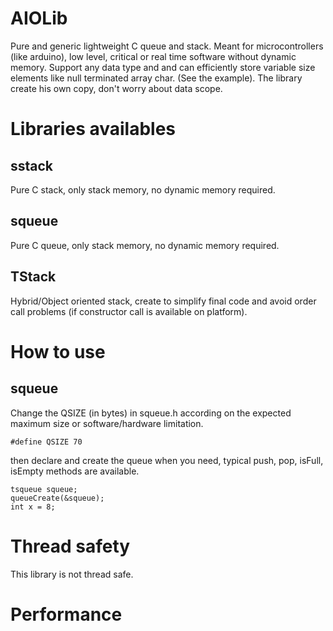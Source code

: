 # AIOLib

Pure and generic lightweight C queue and stack. Meant for microcontrollers (like arduino), low level, critical or real time software without dynamic memory. Support any data type and and can efficiently store variable size elements like null terminated array char. (See the example). The library create his own copy, don't worry about data scope.

# Libraries availables
## sstack
Pure C stack, only stack memory, no dynamic memory required.

## squeue
Pure C queue, only stack memory, no dynamic memory required.

## TStack
Hybrid/Object oriented stack, create to simplify final code and avoid order call problems (if constructor call is available on platform). 

# How to use
## squeue
Change the QSIZE (in bytes) in squeue.h according on the expected maximum size or software/hardware limitation.
```
#define QSIZE 70
```
then declare and create the queue when you need, typical push, pop, isFull, isEmpty methods are available.
```
tsqueue squeue;
queueCreate(&squeue);
int x = 8;
```

# Thread safety
This library is not thread safe.

# Performance
